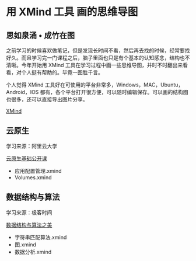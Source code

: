 # 用 XMind 工具 画的思维导图

## 思如泉涌 • 成竹在图

之前学习的时候喜欢做笔记，但是发现长时间不看，然后再去找的时候，经常要找好久。而且学习完一门课程之后，脑子里面也只是有个基本的认知感念，结构也不清晰。今年开始用 XMind 工具在学习过程中画一些思维导图，并时不时翻出来看看，对个人挺有帮助的。毕竟一图胜千言。

个人觉得 XMind 工具好在可使用的平台非常多，Windows，MAC，Ubuntu，Android，IOS 都有，各个平台打开很方便，可以随时编辑保存。可以画的结构图也很多，还可以直接导出图片分享。

[XMind](https://www.xmind.cn/,'XMind')



## 云原生

学习来源：阿里云大学 

[云原生基础公开课](https://developer.aliyun.com/learning/roadmap/cloudnative?spm=5176.13257455.1389353.6.74e77facRqxEAZ,'云原生基础公开课')



- 应用配置管理.xmind
- Volumes.xmind



## 数据结构与算法

学习来源：极客时间

[数据结构与算法之美](https://time.geekbang.org/column/intro/126,'数据结构与算法之美')

- 字符串匹配算法.xmind
- 图.xmind
- 数据分析.xmind